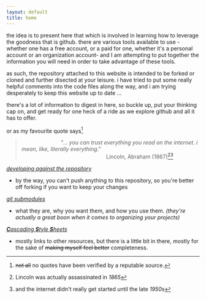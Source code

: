 ```yaml
---
layout: default
title: home
---
```


the idea is to present here that which is involved in learning how to leverage the goodness that is github. there are various tools available to use -whether one has a free account, or a paid for one, whether it's a personal account or an organization account- and I am attempting to put together the information you will need in order to take advantage of these tools.

as such, the repository attached to this website is intended to be forked or cloned and further disected at your leisure. i have tried to put some really helpful comments into the code files along the way, and i am trying desperately to keep this website up to date ... 

there's a lot of information to digest in here, so buckle up, put your thinking cap on, and get ready for one heck of a ride as we explore github and all it has to offer.

or as my favourite quote says[^1] 

<div class="actual-quote" />

> &nbsp;&nbsp;&nbsp;&nbsp;&nbsp;&nbsp;&nbsp;&nbsp;&nbsp;&nbsp;&nbsp;&nbsp;&nbsp;&nbsp;&nbsp;&nbsp;&nbsp;&nbsp;&nbsp;&nbsp;&nbsp;&nbsp;&nbsp;&nbsp;&nbsp;&nbsp;"... _you can trust everything you read on the internet. i mean, like, literally everything_.&#8221;<br/>
> &nbsp;&nbsp;&nbsp;&nbsp;&nbsp;&nbsp;&nbsp;&nbsp;&nbsp;&nbsp;&nbsp;&nbsp;&nbsp;&nbsp;&nbsp;&nbsp;&nbsp;&nbsp;&nbsp;&nbsp;&nbsp;&nbsp;&nbsp;&nbsp;&nbsp;&nbsp;&nbsp;&nbsp;&nbsp;&nbsp;&nbsp;&nbsp;&nbsp; &nbsp;&nbsp;&nbsp;&nbsp;&nbsp;&nbsp;&nbsp;&nbsp;&nbsp;&nbsp; &nbsp;&nbsp;&nbsp;&nbsp;&nbsp;&nbsp;&nbsp;&nbsp;&nbsp;&nbsp; Lincoln, Abraham (1867)[^2][^3]

[_developing against the repository_](/content/developing.md)

- by the way, you can't push anything to this repository, so you're better off forking if you want to keep your changes

[_git submodules_](/content/git/submodules.md)

- what they are, why you want them, and how you use them. _(they're actually a great boon when it comes to organizing your projects)_

[_**C**ascading **S**tyle **S**heets_](/content/web/cascading.md)

- mostly links to other resources, but there is a little bit in there, mostly for the sake of <strike>making myself feel better</strike> completeness.


[^1]: <strike>not all</strike> no quotes have been verified by a reputable source. 
[^2]: Lincoln was actually assassinated in _1865_
[^3]: and the internet didn't really get started until the late _1950s_